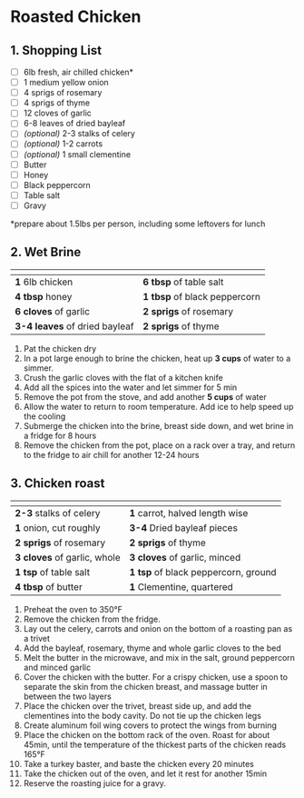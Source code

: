 # Roasted Chicken

## 1. Shopping List

- [ ] 6lb fresh, air chilled chicken*
- [ ] 1 medium yellow onion
- [ ] 4 sprigs of rosemary
- [ ] 4 sprigs of thyme
- [ ] 12 cloves of garlic
- [ ] 6-8 leaves of dried bayleaf
- [ ] *(optional)* 2-3 stalks of celery
- [ ] *(optional)* 1-2 carrots
- [ ] *(optional)* 1 small clementine
- [ ] Butter
- [ ] Honey
- [ ] Black peppercorn
- [ ] Table salt
- [ ] Gravy

*prepare about 1.5lbs per person, including some leftovers for lunch

## 2. Wet Brine
|<!-- -->|<!-- -->|
|---|---|
| **1** 6lb chicken |**6 tbsp** of table salt |
| **4 tbsp** honey | **1 tbsp** of black peppercorn |
| **6 cloves** of garlic | **2 sprigs** of rosemary |
| **3-4 leaves** of dried bayleaf | **2 sprigs** of thyme | 

1. Pat the chicken dry
2. In a pot large enough to brine the chicken, heat up **3 cups** of water to a simmer.
3. Crush the garlic cloves with the flat of a kitchen knife 
4. Add all the spices into the water and let simmer for 5 min
5. Remove the pot from the stove, and add another **5 cups** of water 
6. Allow the water to return to room temperature. Add ice to help speed up the cooling
7. Submerge the chicken into the brine, breast side down, and wet brine in a fridge for 8 hours
8. Remove the chicken from the pot, place on a rack over a tray, and return to the fridge to air chill for another 12-24 hours

## 3. Chicken roast
|<!-- -->|<!-- -->|
|---|---|
| **2-3** stalks of celery | **1** carrot, halved length wise |
| **1** onion, cut roughly | **3-4** Dried bayleaf pieces |
| **2 sprigs** of rosemary | **2 sprigs** of thyme |
| **3 cloves** of garlic, whole | **3 cloves** of garlic, minced |
| **1 tsp** of table salt |  **1 tsp** of black peppercorn, ground |
| **4 tbsp** of butter | **1** Clementine, quartered |

1. Preheat the oven to 350°F
2. Remove the chicken from the fridge.
3. Lay out the celery, carrots and onion on the bottom of a roasting pan as a trivet
4. Add the bayleaf, rosemary, thyme and whole garlic cloves to the bed
5. Melt the butter in the microwave, and mix in the salt, ground peppercorn and minced garlic
6. Cover the chicken with the butter. For a crispy chicken, use a spoon to separate the skin from the chicken breast, and massage butter in between the two layers
7. Place the chicken over the trivet, breast side up, and add the clementines into the body cavity. Do not tie up the chicken legs
8. Create aluminum foil wing covers to protect the wings from burning
9. Place the chicken on the bottom rack of the oven. Roast for about  45min, until the temperature of the thickest parts of the chicken reads 165°F
10. Take a turkey baster, and baste the chicken every 20 minutes
11. Take the chicken out of the oven, and let it rest for another 15min
12. Reserve the roasting juice for a gravy.